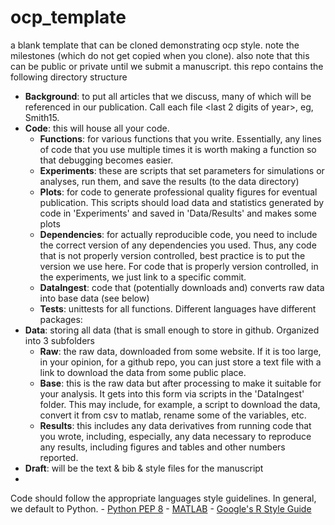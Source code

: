 # ocp_template
a blank template that can be cloned demonstrating ocp style.
note the milestones (which do not get copied when you clone).
also note that this can be public or private until we submit a manuscript.
this repo contains the following directory structure

- **Background**: to put all articles that we discuss, many of which will be referenced in our publication. Call each file <Last name of first author><last 2 digits of year>, eg, Smith15.
- **Code**: this will house all your code.
  - **Functions**: for various functions that you write. Essentially, any lines of code that you use multiple times it is worth making a function so that debugging becomes easier.
  - **Experiments**: these are scripts that set parameters for simulations or analyses, run them, and save the results (to the data directory)
  - **Plots**: for code to generate professional quality figures for eventual publication. This scripts should load data and statistics generated by code in 'Experiments' and saved in 'Data/Results' and makes some plots
  - **Dependencies**: for actually reproducible code, you need to include the correct version of any dependencies you used. Thus, any code that is not properly version controlled, best practice is to put the version we use here. For code that is properly version controlled, in the experiments, we just link to a specific commit.
  - **DataIngest**: code that (potentially downloads and) converts raw data into base data (see below)
  - **Tests**: unittests for all functions. Different languages have different packages:
- **Data**: storing all data (that is small enough to store in github. Organized into 3 subfolders
  - **Raw**: the raw data, downloaded from some website. If it is too large, in your opinion, for a github repo, you can just store a text file with a link to download the data from some public place.
  - **Base**: this is the raw data but after processing to make it suitable for your analysis. It gets into this form via scripts in the 'DataIngest' folder. This may include, for example, a script to download the data, convert it from csv to matlab, rename some of the variables, etc.
  - **Results**: this includes any data derivatives from running code that you wrote, including, especially, any data necessary to reproduce any results, including figures and tables and other numbers reported.
- **Draft**: will be the text & bib & style files for the manuscript
- 

Code should follow the appropriate languages style guidelines.  In general, we default to Python.
    - [Python PEP 8](https://www.python.org/dev/peps/pep-0008)
    - [MATLAB](https://sites.google.com/site/matlabstyleguidelines/) 
    - [Google's R Style Guide](https://google-styleguide.googlecode.com/svn/trunk/Rguide.xml)

